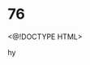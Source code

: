 # 76
<@!DOCTYPE HTML>
<html>hy
<head>
  <title>-Simple 
# HTML a
    Page</ Litle>
</head20.>
</body>t
  <h1>Welcome to my webpage</h1>
  <p>This is a simple HTML page.</p>
</body>
</html
